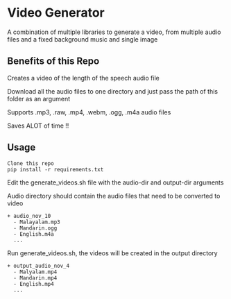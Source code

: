 # Video Generator
A combination of multiple libraries to generate a video, from multiple audio files and a fixed background music and single image

## Benefits of this Repo
Creates a video of the length of the speech audio file

Download all the audio files to one directory and just pass the path of this folder as an argument

Supports .mp3, .raw, .mp4, .webm, .ogg, .m4a audio files

Saves ALOT of time !!


## Usage
```
Clone this repo
pip install -r requirements.txt
```


Edit the generate\_videos.sh file with the audio-dir and output-dir arguments

Audio directory should contain the audio files that need to be converted to video
```
+ audio_nov_10
  - Malayalam.mp3
  - Mandarin.ogg
  - English.m4a
  ...
```
Run generate\_videos.sh, the videos will be created in the output directory 
```
+ output_audio_nov_4
  - Malyalam.mp4
  - Mandarin.mp4
  - English.mp4
  ...

```

